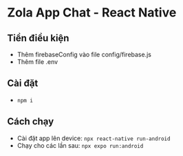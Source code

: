 # Zola App Chat - React Native

## Tiền điều kiện
- Thêm firebaseConfig vào file config/firebase.js
- Thêm file .env
## Cài đặt
- `npm i`

## Cách chạy
- Cài đặt app lên device:  `npx react-native run-android` 
- Chạy cho các lần sau: `npx expo run:android` 
